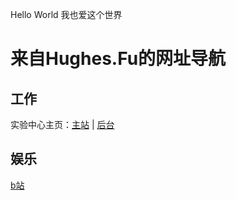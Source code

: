 Hello World 我也爱这个世界
# 来自Hughes.Fu的网址导航

## 工作

实验中心主页：[主站](http://phylab.jhun.edu.cn) | [后台](10.10.10.113)

## 娱乐

[b站](https://bilibili.tv)
